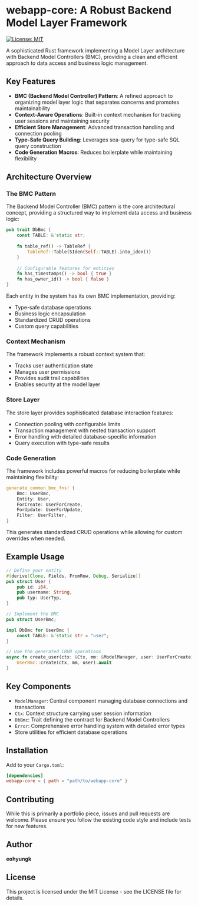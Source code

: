 # webapp-core: A Robust Backend Model Layer Framework

[![License: MIT](https://img.shields.io/badge/License-MIT-yellow.svg)](https://opensource.org/licenses/MIT)

A sophisticated Rust framework implementing a Model Layer architecture with Backend Model Controllers (BMC), providing a clean and efficient approach to data access and business logic management.

## Key Features

- **BMC (Backend Model Controller) Pattern**: A refined approach to organizing model layer logic that separates concerns and promotes maintainability
- **Context-Aware Operations**: Built-in context mechanism for tracking user sessions and maintaining security
- **Efficient Store Management**: Advanced transaction handling and connection pooling
- **Type-Safe Query Building**: Leverages sea-query for type-safe SQL query construction
- **Code Generation Macros**: Reduces boilerplate while maintaining flexibility

## Architecture Overview

### The BMC Pattern

The Backend Model Controller (BMC) pattern is the core architectural concept, providing a structured way to implement data access and business logic:

```rust
pub trait DbBmc {
    const TABLE: &'static str;
    
    fn table_ref() -> TableRef {
        TableRef::Table(SIden(Self::TABLE).into_iden())
    }
    
    // Configurable features for entities
    fn has_timestamps() -> bool { true }
    fn has_owner_id() -> bool { false }
}
```

Each entity in the system has its own BMC implementation, providing:
- Type-safe database operations
- Business logic encapsulation
- Standardized CRUD operations
- Custom query capabilities

### Context Mechanism

The framework implements a robust context system that:
- Tracks user authentication state
- Manages user permissions
- Provides audit trail capabilities
- Enables security at the model layer

### Store Layer

The store layer provides sophisticated database interaction features:

- Connection pooling with configurable limits
- Transaction management with nested transaction support
- Error handling with detailed database-specific information
- Query execution with type-safe results

### Code Generation

The framework includes powerful macros for reducing boilerplate while maintaining flexibility:

```rust
generate_common_bmc_fns! {
    Bmc: UserBmc,
    Entity: User,
    ForCreate: UserForCreate,
    ForUpdate: UserForUpdate,
    Filter: UserFilter,
}
```

This generates standardized CRUD operations while allowing for custom overrides when needed.

## Example Usage

```rust
// Define your entity
#[derive(Clone, Fields, FromRow, Debug, Serialize)]
pub struct User {
    pub id: i64,
    pub username: String,
    pub typ: UserTyp,
}

// Implement the BMC
pub struct UserBmc;

impl DbBmc for UserBmc {
    const TABLE: &'static str = "user";
}

// Use the generated CRUD operations
async fn create_user(ctx: &Ctx, mm: &ModelManager, user: UserForCreate) -> Result<i64> {
    UserBmc::create(ctx, mm, user).await
}
```

## Key Components

- `ModelManager`: Central component managing database connections and transactions
- `Ctx`: Context structure carrying user session information
- `DbBmc`: Trait defining the contract for Backend Model Controllers
- `Error`: Comprehensive error handling system with detailed error types
- Store utilities for efficient database operations

## Installation

Add to your `Cargo.toml`:

```toml
[dependencies]
webapp-core = { path = "path/to/webapp-core" }
```

## Contributing

While this is primarily a portfolio piece, issues and pull requests are welcome. Please ensure you follow the existing code style and include tests for new features.

## Author

**eohyungk**

## License

This project is licensed under the MIT License - see the LICENSE file for details.
